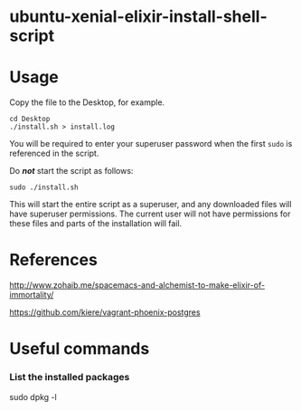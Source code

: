 # ubuntu-xenial-elixir-install-shell-script

# Usage
Copy the file to the Desktop, for example.

```shell
cd Desktop
./install.sh > install.log
```

You will be required to enter your superuser password when the first `sudo` is referenced in the script.

Do _**not**_ start the script as follows:

```shell
sudo ./install.sh
```

This will start the entire script as a superuser, and any downloaded files will have superuser permissions. The current user will not have permissions for these files and parts of the installation will fail.

# References

http://www.zohaib.me/spacemacs-and-alchemist-to-make-elixir-of-immortality/

https://github.com/kiere/vagrant-phoenix-postgres

# Useful commands

### List the installed packages

sudo dpkg -l
